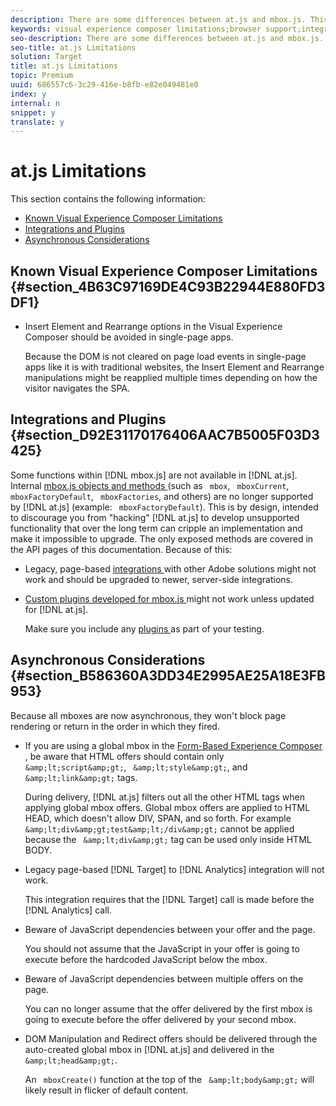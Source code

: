 ```yaml
---
description: There are some differences between at.js and mbox.js. This section lists some of the differences and limitations, to help you be successful with at.js.
keywords: visual experience composer limitations;browser support;integrations;plugins;asynchronous considerations
seo-description: There are some differences between at.js and mbox.js. This section lists some of the differences and limitations, to help you be successful with at.js.
seo-title: at.js Limitations
solution: Target
title: at.js Limitations
topic: Premium
uuid: 686557c6-3c29-416e-b8fb-e82e049481e0
index: y
internal: n
snippet: y
translate: y
---
```


# at.js Limitations

This section contains the following information: 


* [ Known Visual Experience Composer Limitations ](../../../c_seting_up_target/c_implementing_target/c_target-atjs-implementation/c_target-atjs-limitations.md#section_4B63C97169DE4C93B22944E880FD3DF1)
* [ Integrations and Plugins ](../../../c_seting_up_target/c_implementing_target/c_target-atjs-implementation/c_target-atjs-limitations.md#section_D92E31170176406AAC7B5005F03D3425)
* [ Asynchronous Considerations ](../../../c_seting_up_target/c_implementing_target/c_target-atjs-implementation/c_target-atjs-limitations.md#section_B586360A3DD34E2995AE25A18E3FB953)


## Known Visual Experience Composer Limitations {#section_4B63C97169DE4C93B22944E880FD3DF1}


* Insert Element and Rearrange options in the Visual Experience Composer should be avoided in single-page apps. 

  Because the DOM is not cleared on page load events in single-page apps like it is with traditional websites, the Insert Element and Rearrange manipulations might be reapplied multiple times depending on how the visitor navigates the SPA. 



## Integrations and Plugins {#section_D92E31170176406AAC7B5005F03D3425}

Some functions within [!DNL  mbox.js] are not available in [!DNL  at.js]. Internal [ mbox.js objects and methods ](../../../c_target/c_visitor_profile/r_variables_profiles_parameters_methods.md#section_8C78059D15D9452F95636A5640188537) (such as ` mbox`, ` mboxCurrent`, ` mboxFactoryDefault`, ` mboxFactories`, and others) are no longer supported by [!DNL  at.js] (example: ` mboxFactoryDefault`). This is by design, intended to discourage you from "hacking" [!DNL  at.js] to develop unsupported functionality that over the long term can cripple an implementation and make it impossible to upgrade. The only exposed methods are covered in the API pages of this documentation. Because of this: 


* Legacy, page-based [ integrations ](../../../c_seting_up_target/c_implementing_target/c_target-atjs-implementation/c_target-atjs-integrations.md#concept_C100BC4F073C4B57A608B309D0157B39) with other Adobe solutions might not work and should be upgraded to newer, server-side integrations. 

* [ Custom plugins developed for mbox.js ](../../../c_seting_up_target/c_implementing_target/c_target-atjs-implementation/c_target-atjs-plugins.md#concept_F5D4C0A4DACF41409CC42FDD93B13FAF) might not work unless updated for [!DNL  at.js]. 

  Make sure you include any [ plugins ](../../../c_seting_up_target/c_implementing_target/c_target-atjs-implementation/c_target-atjs-plugins.md#concept_F5D4C0A4DACF41409CC42FDD93B13FAF) as part of your testing. 



## Asynchronous Considerations {#section_B586360A3DD34E2995AE25A18E3FB953}

Because all mboxes are now asynchronous, they won't block page rendering or return in the order in which they fired. 


* If you are using a global mbox in the [ Form-Based Experience Composer ](../../../c_experiences.md#section_3643394BD424463C8768F2907DEBCC22), be aware that HTML offers should contain only ` &amp;lt;script&amp;gt;`, ` &amp;lt;style&amp;gt;`, and ` &amp;lt;link&amp;gt;` tags. 

  During delivery, [!DNL  at.js] filters out all the other HTML tags when applying global mbox offers. Global mbox offers are applied to HTML HEAD, which doesn't allow DIV, SPAN, and so forth. For example ` &amp;lt;div&amp;gt;test&amp;lt;/div&amp;gt;` cannot be applied because the ` &amp;lt;div&amp;gt;` tag can be used only inside HTML BODY. 

* Legacy page-based [!DNL  Target] to [!DNL  Analytics] integration will not work. 

  This integration requires that the [!DNL  Target] call is made before the [!DNL  Analytics] call. 

* Beware of JavaScript dependencies between your offer and the page. 

  You should not assume that the JavaScript in your offer is going to execute before the hardcoded JavaScript below the mbox. 

* Beware of JavaScript dependencies between multiple offers on the page. 

  You can no longer assume that the offer delivered by the first mbox is going to execute before the offer delivered by your second mbox. 

* DOM Manipulation and Redirect offers should be delivered through the auto-created global mbox in [!DNL  at.js] and delivered in the ` &amp;lt;head&amp;gt;`. 

  An ` mboxCreate()` function at the top of the ` &amp;lt;body&amp;gt;` will likely result in flicker of default content. 


